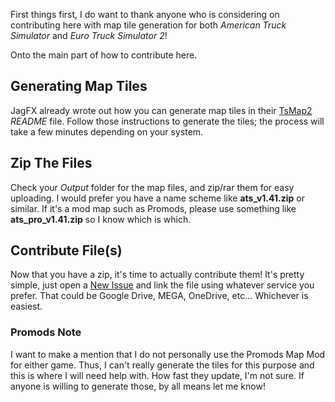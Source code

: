 First things first, I do want to thank anyone who is considering on contributing here with map tile generation for both *American Truck Simulator* and *Euro Truck Simulator 2*!

Onto the main part of how to contribute here.

## Generating Map Tiles

JagFX already wrote out how you can generate map tiles in their [TsMap2](https://github.com/JAGFx/ts-map/tree/feat/rework#how-to-use-) *README* file. Follow those instructions to generate the tiles; the process will take a few minutes depending on your system.

## Zip The Files

Check your *Output* folder for the map files, and zip/rar them for easy uploading. I would prefer you have a name scheme like **ats_v1.41.zip** or similar. If it's a mod map such as Promods, please use something like **ats_pro_v1.41.zip** so I know which is which.

## Contribute File(s)

Now that you have a zip, it's time to actually contribute them! It's pretty simple, just open a [New Issue](https://github.com/TwinDragon/SCS_Map_Tiles/issues/new) and link the file using whatever service you prefer. That could be Google Drive, MEGA, OneDrive, etc... Whichever is easiest.

### Promods Note

I want to make a mention that I do not personally use the Promods Map Mod for either game. Thus, I can't really generate the tiles for this purpose and this is where I will need help with. How fast they update, I'm not sure. If anyone is willing to generate those, by all means let me know!